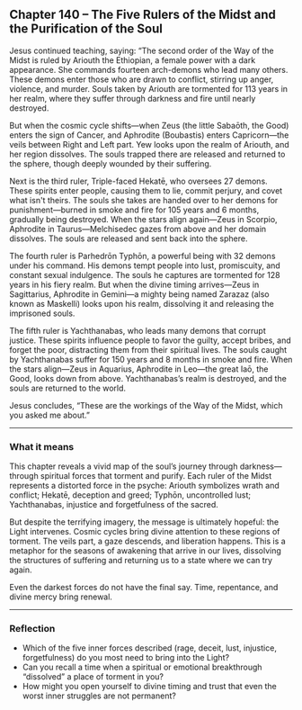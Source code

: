 ## Chapter 140 – The Five Rulers of the Midst and the Purification of the Soul

Jesus continued teaching, saying: “The second order of the Way of the Midst is ruled by Ariouth the Ethiopian, a female power with a dark appearance. She commands fourteen arch-demons who lead many others. These demons enter those who are drawn to conflict, stirring up anger, violence, and murder. Souls taken by Ariouth are tormented for 113 years in her realm, where they suffer through darkness and fire until nearly destroyed.

But when the cosmic cycle shifts—when Zeus (the little Sabaōth, the Good) enters the sign of Cancer, and Aphrodite (Boubastis) enters Capricorn—the veils between Right and Left part. Yew looks upon the realm of Ariouth, and her region dissolves. The souls trapped there are released and returned to the sphere, though deeply wounded by their suffering.

Next is the third ruler, Triple-faced Hekatē, who oversees 27 demons. These spirits enter people, causing them to lie, commit perjury, and covet what isn't theirs. The souls she takes are handed over to her demons for punishment—burned in smoke and fire for 105 years and 6 months, gradually being destroyed. When the stars align again—Zeus in Scorpio, Aphrodite in Taurus—Melchisedec gazes from above and her domain dissolves. The souls are released and sent back into the sphere.

The fourth ruler is Parhedrōn Typhōn, a powerful being with 32 demons under his command. His demons tempt people into lust, promiscuity, and constant sexual indulgence. The souls he captures are tormented for 128 years in his fiery realm. But when the divine timing arrives—Zeus in Sagittarius, Aphrodite in Gemini—a mighty being named Zarazaz (also known as Maskelli) looks upon his realm, dissolving it and releasing the imprisoned souls.

The fifth ruler is Yachthanabas, who leads many demons that corrupt justice. These spirits influence people to favor the guilty, accept bribes, and forget the poor, distracting them from their spiritual lives. The souls caught by Yachthanabas suffer for 150 years and 8 months in smoke and fire. When the stars align—Zeus in Aquarius, Aphrodite in Leo—the great Iaō, the Good, looks down from above. Yachthanabas’s realm is destroyed, and the souls are returned to the world.

Jesus concludes, “These are the workings of the Way of the Midst, which you asked me about.”

---

### What it means

This chapter reveals a vivid map of the soul’s journey through darkness—through spiritual forces that torment and purify. Each ruler of the Midst represents a distorted force in the psyche: Ariouth symbolizes wrath and conflict; Hekatē, deception and greed; Typhōn, uncontrolled lust; Yachthanabas, injustice and forgetfulness of the sacred.

But despite the terrifying imagery, the message is ultimately hopeful: the Light intervenes. Cosmic cycles bring divine attention to these regions of torment. The veils part, a gaze descends, and liberation happens. This is a metaphor for the seasons of awakening that arrive in our lives, dissolving the structures of suffering and returning us to a state where we can try again.

Even the darkest forces do not have the final say. Time, repentance, and divine mercy bring renewal.

---

### Reflection

* Which of the five inner forces described (rage, deceit, lust, injustice, forgetfulness) do you most need to bring into the Light?
* Can you recall a time when a spiritual or emotional breakthrough “dissolved” a place of torment in you?
* How might you open yourself to divine timing and trust that even the worst inner struggles are not permanent?
